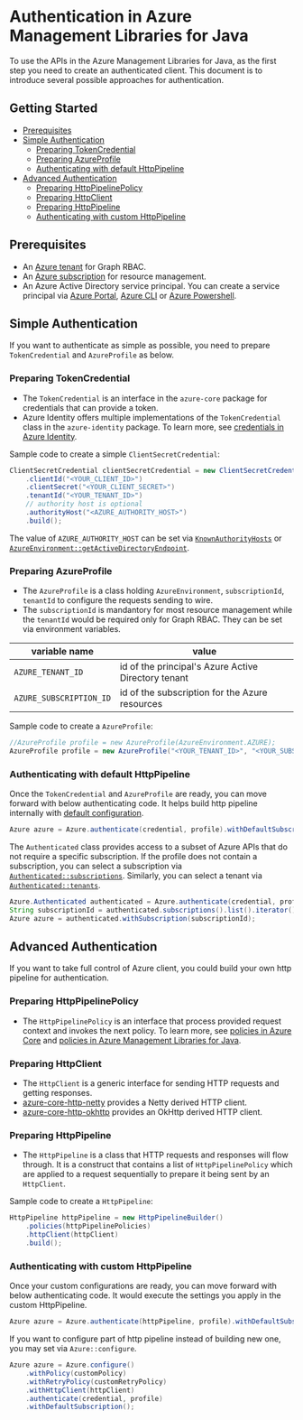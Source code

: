 # Authentication in Azure Management Libraries for Java

To use the APIs in the Azure Management Libraries for Java, as the first step you need to create an authenticated client. This document is to introduce several possible approaches for authentication.

## Getting Started

* [Prerequisites](#prerequisites)
* [Simple Authentication](#simple-authentication)
  * [Preparing TokenCredential](#preparing-tokencredential)
  * [Preparing AzureProfile](#preparing-azureprofile)
  * [Authenticating with default HttpPipeline](#authenticating-with-default-httppipeline)
* [Advanced Authentication](#advanced-authentication)
  * [Preparing HttpPipelinePolicy](#preparing-httppipelinepolicy)
  * [Preparing HttpClient](#preparing-httpclient)
  * [Preparing HttpPipeline](#preparing-httppipeline)
  * [Authenticating with custom HttpPipeline](#authenticating-with-custom-httppipeline)

## Prerequisites

* An [Azure tenant](https://docs.microsoft.com/en-us/azure/active-directory/develop/quickstart-create-new-tenant) for Graph RBAC.
* An [Azure subscription](https://azure.microsoft.com/en-us/free/) for resource management.
* An Azure Active Directory service principal. You can create a service principal via [Azure Portal](https://docs.microsoft.com/en-us/azure/active-directory/develop/howto-create-service-principal-portal), [Azure CLI](https://docs.microsoft.com/en-us/cli/azure/create-an-azure-service-principal-azure-cli) or [Azure Powershell](https://docs.microsoft.com/en-us/azure/active-directory/develop/howto-authenticate-service-principal-powershell).

## Simple Authentication

If you want to authenticate as simple as possible, you need to prepare `TokenCredential` and `AzureProfile` as below.

### Preparing TokenCredential
  * The `TokenCredential` is an interface in the `azure-core` package for credentials that can provide a token. 
  * Azure Identity offers multiple implementations of the `TokenCredential` class in the `azure-identity` package. To learn more, see [credentials in Azure Identity](https://github.com/Azure/azure-sdk-for-java/tree/master/sdk/identity/azure-identity#credentials).

Sample code to create a simple `ClientSecretCredential`:

```java
ClientSecretCredential clientSecretCredential = new ClientSecretCredentialBuilder()
    .clientId("<YOUR_CLIENT_ID>")
    .clientSecret("<YOUR_CLIENT_SECRET>")
    .tenantId("<YOUR_TENANT_ID>")
	// authority host is optional
	.authorityHost("<AZURE_AUTHORITY_HOST>")
    .build();
```

The value of `AZURE_AUTHORITY_HOST` can be set via [`KnownAuthorityHosts`](https://github.com/Azure/azure-sdk-for-java/blob/master/sdk/identity/azure-identity/src/main/java/com/azure/identity/KnownAuthorityHosts.java) or [`AzureEnvironment::getActiveDirectoryEndpoint`](https://github.com/Azure/azure-sdk-for-java/blob/master/sdk/core/azure-core-management/src/main/java/com/azure/core/management/AzureEnvironment.java#L192).

### Preparing AzureProfile
  * The `AzureProfile` is a class holding `AzureEnvironment`, `subscriptionId`, `tenantId` to configure the requests sending to wire. 
  * The `subscriptionId` is mandantory for most resource management while the `tenantId` would be required only for Graph RBAC. They can be set via environment variables.
  
|variable name|value
|-|-
|`AZURE_TENANT_ID`|id of the principal's Azure Active Directory tenant
|`AZURE_SUBSCRIPTION_ID`|id of the subscription for the Azure resources

Sample code to create a `AzureProfile`:

```java
//AzureProfile profile = new AzureProfile(AzureEnvironment.AZURE);
AzureProfile profile = new AzureProfile("<YOUR_TENANT_ID>", "<YOUR_SUBSCRIPTION_ID>", AzureEnvironment.AZURE);
```

### Authenticating with default HttpPipeline

Once the `TokenCredential` and `AzureProfile` are ready, you can move forward with below authenticating code. It helps build http pipeline internally with [default configuration](https://github.com/Azure/azure-sdk-for-java/blob/master/sdk/resources/mgmt/src/main/java/com/azure/management/resources/fluentcore/utils/HttpPipelineProvider.java#L43).

```java
Azure azure = Azure.authenticate(credential, profile).withDefaultSubscription();
```

The `Authenticated` class provides access to a subset of Azure APIs that do not require a specific subscription. If the profile does not contain a subscription, you can select a subscription via [`Authenticated::subscriptions`](https://github.com/Azure/azure-sdk-for-java/blob/master/sdk/management/azure/src/main/java/com/azure/management/Azure.java#L191). Similarly, you can select a tenant via [`Authenticated::tenants`](https://github.com/Azure/azure-sdk-for-java/blob/master/sdk/management/azure/src/main/java/com/azure/management/Azure.java#L198).

```java
Azure.Authenticated authenticated = Azure.authenticate(credential, profile);
String subscriptionId = authenticated.subscriptions().list().iterator().next().subscriptionId();
Azure azure = authenticated.withSubscription(subscriptionId);
```

## Advanced Authentication

If you want to take full control of Azure client, you could build your own http pipeline for authentication.

### Preparing HttpPipelinePolicy
  * The `HttpPipelinePolicy` is an interface that process provided request context and invokes the next policy. To learn more, see [policies in Azure Core](https://github.com/Azure/azure-sdk-for-java/tree/master/sdk/core/azure-core/src/main/java/com/azure/core/http/policy) and [policies in Azure Management Libraries for Java](https://github.com/Azure/azure-sdk-for-java/tree/master/sdk/resources/mgmt/src/main/java/com/azure/management/resources/fluentcore/policy).


### Preparing HttpClient
  * The `HttpClient` is a generic interface for sending HTTP requests and getting responses. 
  * [azure-core-http-netty](https://github.com/Azure/azure-sdk-for-java/tree/master/sdk/core/azure-core-http-netty) provides a Netty derived HTTP client.
  * [azure-core-http-okhttp](https://github.com/Azure/azure-sdk-for-java/tree/master/sdk/core/azure-core-http-okhttp) provides an OkHttp derived HTTP client.


### Preparing HttpPipeline
  * The `HttpPipeline` is a class that HTTP requests and responses will flow through. It is a construct that contains a list of `HttpPipelinePolicy` which are applied to a request sequentially to prepare it being sent by an `HttpClient`.

Sample code to create a `HttpPipeline`:

```java
HttpPipeline httpPipeline = new HttpPipelineBuilder()
    .policies(httpPipelinePolicies)
    .httpClient(httpClient)
    .build();
```

### Authenticating with custom HttpPipeline

Once your custom configurations are ready, you can move forward with below authenticating code. It would execute the settings you apply in the custom HttpPipeline.

```java
Azure azure = Azure.authenticate(httpPipeline, profile).withDefaultSubscription();
```

If you want to configure part of http pipeline instead of building new one, you may set via `Azure::configure`.

```java
Azure azure = Azure.configure()
    .withPolicy(customPolicy)
    .withRetryPolicy(customRetryPolicy)
    .withHttpClient(httpClient)
    .authenticate(credential, profile)
    .withDefaultSubscription();
```
